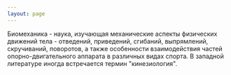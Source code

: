```yaml
---
layout: page
---
```

Биомеханика - наука, изучающая механические аспекты физических движений тела - отведений, приведений, сгибаний, выпрямлений, скручиваний, поворотов, а также особенности взаимодействия частей опорно-двигательного аппарата в различных видах спорта. В западной литературе иногда встречается термин "кинезиология". 